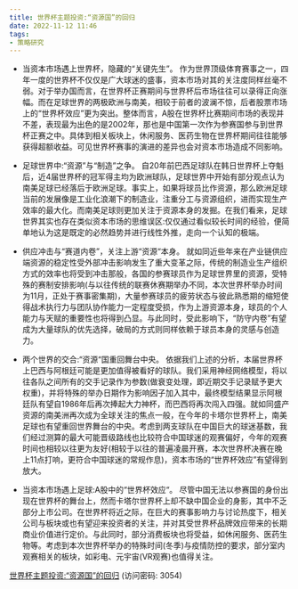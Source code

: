 ```yaml
---
title: 世界杯主题投资:“资源国”的回归
date: 2022-11-12 11:46
tags:
- 策略研究
---
```

- 当资本市场遇上世界杯，隐藏的“关键先生”。
作为世界顶级体育赛事之一，四年一度的世界杯不仅仅是广大球迷的盛事，资本市场对其的关注度同样丝毫不弱。对于举办国而言，在世界杯正赛期间与世界杯后市场往往可以录得正向涨幅。而在足球世界的两极欧洲与南美，相较于前者的波澜不惊，后者股票市场上的“世界杯效应”更为突出。整体而言，A股在世界杯比赛期间市场的表现并不差，表现最为出色的是2002年，那也是中国第一次作为参赛国参与到世界杯正赛之中。具体到相关板块上，休闲服务、医药生物在世界杯期间往往能够获得超额收益。可见世界杯赛事的演进的差异也会对资本市场造成不同影响。

- 足球世界中:“资源”与“制造”之争。
自20年前巴西足球队在韩日世界杯上夺魁后，近4届世界杯的冠军得主均为欧洲球队，足球世界中开始有部分观点认为南美足球已经落后于欧洲足球。事实上，如果将球员比作资源，那么欧洲足球当前的发展像是工业化浪潮下的制造业，注重分工与资源组织，进而实现生产效率的最大化。而南美足球则更加关注于资源本身的发掘。在我们看来，足球世界其实也存在类似资本市场的思维误区:仅仅通过看似较长时间的经验，便简单地认为这是既定的必然趋势并进行线性外推，走向一个认知的极端。

- 供应冲击与“赛道内卷”，关注上游“资源“本身。
就如同近些年来在产业链供应端资源的稳定性受外部冲击影响发生了重大变革之际，传统的制造业生产组织方式的效率也将受到冲击那般，各国的参赛球员作为足球世界里的资源，受特殊的赛制安排影响(与以往传统的联赛休赛期举办不同，本次世界杯举办时间为11月，正处于赛事密集期)，大量参赛球员的疲劳状态与彼此熟悉期的缩短使得战术执行力与团队协作能力一定程度受损，作为上游资源本身，球员的个人能力与天赋的重要性也将得到凸显。与此同时，受此影响下，“防守内卷”有望成为大量球队的优先选择，破局的方式则同样依赖于球员本身的灵感与创造力。
<!--more -->
- 两个世界的交合:“资源“国重回舞台中央。
依据我们上述的分析，本届世界杯上巴西与阿根廷可能是更加值得被看好的球队。我们采用神经网络模型，将以往各队之间所有的交手记录作为参数(做衰变处理，即近期交手记录赋予更大权重)，并将特殊的举办日期作为影响因子加入其中，最终模型结果显示阿根廷队有望自1986年后再次捧起大力神杯，而巴西将再次闯入四强。就如同盛产资源的南美洲再次成为全球关注的焦点一般，在今年的卡塔尔世界杯上，南美足球也有望重回世界舞台的中央。考虑到两支球队在中国巨大的球迷基数，我们经过测算的最大可能晋级路线也比较符合中国球迷的观赛偏好，今年的观赛时间也相较以往更为友好(相较于以往的普遍凌晨开赛，本次世界杯决赛在晚上11点打响，更符合中国球迷的常规作息)，资本市场的“世界杯效应”有望得到放大。

- 当资本市场遇上足球:A股中的“世界杯效应“。
尽管中国无法以参赛国的身份出现在世界杯的舞台上，然而卡塔尔世界杯上却不缺中国企业的身影，其中不乏部分上市公司。在世界杯将近之际，在巨大的赛事影响力与讨论热度下，相关公司与板块或也有望迎来投资者的关注，并对其受世界杯品牌效应带来的长期商业价值进行定价。与此同时，部分消费板块也将受益，如休闲服务、医药生物等。考虑到本次世界杯举办的特殊时间(冬季)与疫情防控的要求，部分室内观赛相关的板块，如彩电、元宇宙(VR观赛)也值得关注。



[世界杯主题投资:“资源国”的回归](https://url12.ctfile.com/f/3948612-723009717-d558ad?p=3054)
(访问密码: 3054)

